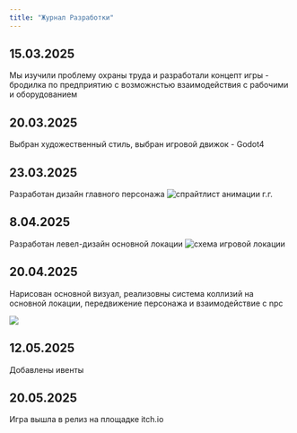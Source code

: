 ```yaml
---
title: "Журнал Разработки"   
---  
```


## 15.03.2025
Мы изучили проблему охраны труда и разработали концепт игры - бродилка по предприятию с возможнстью взаимодействия с рабочими и оборудованием  

## 20.03.2025
Выбран художественный стиль, выбран игровой движок - Godot4

## 23.03.2025
Разработан дизайн главного персонажа
![спрайтлист анимации г.г.](/images/pers.jpg) 

## 8.04.2025
Разработан левел-дизайн основной локации
![схема игровой локации](/images/plan.jpg) 

## 20.04.2025
Нарисован основной визуал, реализовны система коллизий на основной локации, передвижение персонажа и взаимодействие с npc

![](/images/loca_game.png) 

## 12.05.2025
Добавлены ивенты

## 20.05.2025
Игра вышла в релиз на площадке itch.io